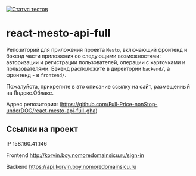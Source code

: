 [![Статус тестов](../../actions/workflows/tests.yml/badge.svg)](../../actions/workflows/tests.yml)

# react-mesto-api-full

Репозиторий для приложения проекта `Mesto`, включающий фронтенд и бэкенд части приложения со следующими возможностями: авторизации и регистрации пользователей, операции с карточками и пользователями. Бэкенд расположите в директории `backend/`, а фронтенд - в `frontend/`.

Пожалуйста, прикрепите в это описание ссылку на сайт, размещенный на Яндекс.Облаке.

Адрес репозитория: (https://github.com/Full-Price-nonStop-underDOG/react-mesto-api-full-gha)

## Ссылки на проект

IP 158.160.41.146

Frontend http://korvin.boy.nomoredomainsicu.ru/sign-in

Backend https://api.korvin.boy.nomoredomainsicu.ru
